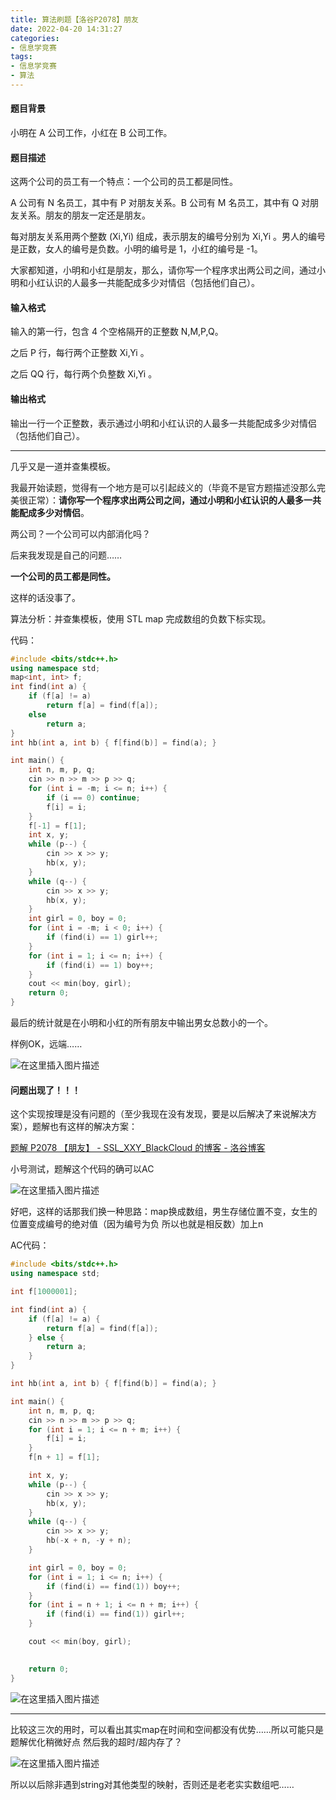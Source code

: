 ```yaml
---
title: 算法刷题【洛谷P2078】朋友
date: 2022-04-20 14:31:27
categories:
- 信息学竞赛
tags:
- 信息学竞赛
- 算法
---
```


#### 题目背景

小明在 A 公司工作，小红在 B 公司工作。

#### 题目描述

这两个公司的员工有一个特点：一个公司的员工都是同性。

A 公司有 N 名员工，其中有 P 对朋友关系。B 公司有 M 名员工，其中有 Q 对朋友关系。朋友的朋友一定还是朋友。

每对朋友关系用两个整数 (Xi,Yi) 组成，表示朋友的编号分别为 Xi,Yi 。男人的编号是正数，女人的编号是负数。小明的编号是 1，小红的编号是 -1。

大家都知道，小明和小红是朋友，那么，请你写一个程序求出两公司之间，通过小明和小红认识的人最多一共能配成多少对情侣（包括他们自己）。

#### 输入格式

输入的第一行，包含 4 个空格隔开的正整数 N,M,P,Q。

之后 P 行，每行两个正整数 Xi,Yi 。

之后 QQ 行，每行两个负整数 Xi,Yi 。

#### 输出格式

输出一行一个正整数，表示通过小明和小红认识的人最多一共能配成多少对情侣（包括他们自己）。

---

几乎又是一道并查集模板。

我最开始读题，觉得有一个地方是可以引起歧义的（毕竟不是官方题描述没那么完美很正常）：**请你写一个程序求出两公司之间，通过小明和小红认识的人最多一共能配成多少对情侣**。

两公司？一个公司可以内部消化吗？

后来我发现是自己的问题……

**一个公司的员工都是同性。**

这样的话没事了。

算法分析：并查集模板，使用 STL map 完成数组的负数下标实现。

代码：

```cpp
#include <bits/stdc++.h>
using namespace std;
map<int, int> f;
int find(int a) {
    if (f[a] != a)
        return f[a] = find(f[a]);
    else
        return a;
}
int hb(int a, int b) { f[find(b)] = find(a); }

int main() {
    int n, m, p, q;
    cin >> n >> m >> p >> q;
    for (int i = -m; i <= n; i++) {
        if (i == 0) continue;
        f[i] = i;
    }
    f[-1] = f[1];
    int x, y;
    while (p--) {
        cin >> x >> y;
        hb(x, y);
    }
    while (q--) {
        cin >> x >> y;
        hb(x, y);
    }
    int girl = 0, boy = 0;
    for (int i = -m; i < 0; i++) {
        if (find(i) == 1) girl++;
    }
    for (int i = 1; i <= n; i++) {
        if (find(i) == 1) boy++;
    }
    cout << min(boy, girl);
    return 0;
}
```

最后的统计就是在小明和小红的所有朋友中输出男女总数小的一个。

样例OK，远端……

![在这里插入图片描述](https://cdn.yixiangzhilv.com/images/98fe5afa1f0827884e0f5ff967d132ad.png)

#### 问题出现了！！！

这个实现按理是没有问题的（至少我现在没有发现，要是以后解决了来说解决方案），题解也有这样的解决方案：

[题解 P2078 【朋友】 - SSL_XXY_BlackCloud 的博客 - 洛谷博客](https://www.luogu.com.cn/blog/SSL-XXY/solution-p2078)

小号测试，题解这个代码的确可以AC

![在这里插入图片描述](https://cdn.yixiangzhilv.com/images/5a16cdf5d4a960dbd1efb0c0ce18d1fb.png)


好吧，这样的话那我们换一种思路：map换成数组，男生存储位置不变，女生的位置变成编号的绝对值（因为编号为负 所以也就是相反数）加上n

AC代码：

```cpp
#include <bits/stdc++.h>
using namespace std;

int f[1000001];

int find(int a) {
    if (f[a] != a) {
        return f[a] = find(f[a]);
    } else {
        return a;
    }
}

int hb(int a, int b) { f[find(b)] = find(a); }

int main() {
    int n, m, p, q;
    cin >> n >> m >> p >> q;
    for (int i = 1; i <= n + m; i++) {
        f[i] = i;
    }
    f[n + 1] = f[1];

    int x, y;
    while (p--) {
        cin >> x >> y;
        hb(x, y);
    }
    while (q--) {
        cin >> x >> y;
        hb(-x + n, -y + n);
    }

    int girl = 0, boy = 0;
    for (int i = 1; i <= n; i++) {
        if (find(i) == find(1)) boy++;
    }
    for (int i = n + 1; i <= n + m; i++) {
        if (find(i) == find(1)) girl++;
    }

    cout << min(boy, girl);
    

    return 0;
}
```

![在这里插入图片描述](https://cdn.yixiangzhilv.com/images/889052bae76133b726833acc34e2e993.png)

---

比较这三次的用时，可以看出其实map在时间和空间都没有优势……所以可能只是题解优化稍微好点 然后我的超时/超内存了？

![在这里插入图片描述](https://cdn.yixiangzhilv.com/images/4c04ef56ba32ad2ad9c95a40d34c6665.png)

所以以后除非遇到string对其他类型的映射，否则还是老老实实数组吧……
